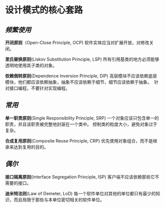  # 设计模式的核心套路
 
## _**频繁使用**_

**开闭原则**（Open-Close Principle, OCP)
软件实体应当对扩展开放，对修改关闭。

**里氏替换原则**(Liskov Substitution Principle, LSP)
所有引用基类的地方必须能够透明地使用其子类的对象。

**依赖倒转原则**(Dependence Inversion Principle, DIP)
高层模块不应该依赖底层模块，他们都应该依赖抽象，抽象不应该依赖于细节，细节应该依赖于抽象。 
针对接口编程，不要针对实现编程。

## _**常用**_

**单一职责原则**(Single Responsibility Principle, SRP)
一个对象应该只包含单一的职责，并且该职责被完整地封装在一个类中。
控制类的粒度大小，避免对象过于复杂。

**合成复用原则**(Composite Reuse Principle, CRP)
优先使用对象组合，而不是继承来达到复用的目的。

## _**偶尔**_

**接口隔离原则**(Interface Segregation Principle, ISP)
客户端不应该依赖那些它不需要的接口。

**迪米特法则**(Law of Demeter, LoD)
每一个软件单位对其他的单位都只有最少的知识，而且局限于那些与本单位密切相关的软件单位。

